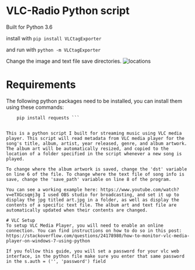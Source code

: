 # VLC-Radio Python script
Built for Python 3.6

install with 
```pip install VLCtagExporter ```

and run with 
``` python -m VLCtagExporter ```

Change the image and text file save directories. 
![locations](https://user-images.githubusercontent.com/27025504/34912780-43265264-f89e-11e7-9595-0ec692dd8e68.png)

# Requirements
The following python packages need to be installed, you can install them using these commands:
``` pip install Image
    pip install requests ```


This is a python script I built for streaming music using VLC media player. This script will read metadata from VLC media player for the song's title, album, artist, year released, genre, and album artwork. The album art will be automatically resized, and copied to the location of a folder specified in the script whenever a new song is played.

To change where the album artwork is saved, change the 'dst' variable on line 6 of the file. To change where the text file of song info is save, change the 'save_path' variable on line 8 of the program.

You can see a working example here: https://www.youtube.com/watch?v=eTXGcsqmj3g I used OBS studio for broadcasting, and set it up to display the jpg titled art.jpg in a folder, as well as display the contents of a specific text file. The album art and text file are automatically updated when their contents are changed.

# VLC Setup
To setup VLC Media Player, you will need to enable an online connection. You can find instructions on how to do so in this post:
https://stackoverflow.com/questions/24178980/how-to-monitor-vlc-media-player-on-windows-7-using-python

If you follow this guide, you will set a password for your vlc web interface, in the python file make sure you enter that same password in the s.auth = ('', 'password') field
